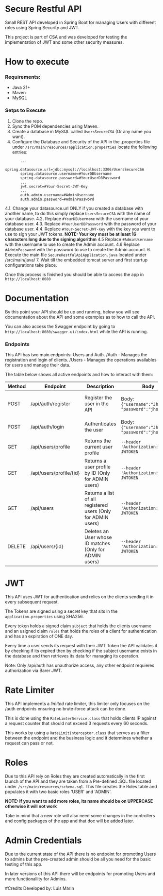 # Secure Restful API
Small REST API developed in Spring Boot for managing Users with different roles using Spring Security and JWT.

This project is part of CSA and was developed for testing the implementation of JWT and some other security measures.

# How to execute
### Requirements:
* Java 21+
* Maven
* MySQL


### Setps to Execute
1. Clone the repo.
2. Sync the POM dependencies using Maven.
3. Create a database in MySQL called `UsersSecureCSA` (Or any name you want).
4. Configure the Database and Security of the API in the .properties file under `/src/main/resources/application.properties`  locate the following entries:
 ```
		...
		spring.datasource.url=jdbc:mysql://localhost:3306/UsersSecureCSA
		spring.datasource.username=#YourDBUsername
		spring.datasource.password=#YourUserDBPassword
		...
		jwt.secret=#Your-Secret-JWT-Key
		...
		auth.admin.username=#AdminUsername
		auth.admin.password=#AdminPassword
```
4.1. Change your datasource.url ONLY if you created a database with another name, to do this simply replace `UsersSecureCSA` with the name of your database.
4.2. Replace `#YourDBUsername` with the username of your database user.
4.3. Replace `#YourUserDBPassword` with the password of your database user.
4.4. Replace `#Your-Secret-JWT-Key` with the key you want to use to sign your JWT tokens. **NOTE: Your key must be at least 16 characters long due to the signing algorithm**
4.5 Replace `#AdminUsername` with the username to use to create the Admin account.
4.6 Replace `#AdminPassword` with the password to use to create the Admin account.
6. Execute the main file `SecureRestfulApiApplication.java` located under /src/main/java/
7. Wait till the embedded tomcat server and first startup configurations take place.

Once this process is finished you should be able to access the app in `http://localhost:8080`

# Documentation
By this point your API should be up and running, below you will see documentation about the API and some examples as to how to call the API.

You can also access the Swagger endpoint by going to `http://localhost:8080/swagger-ui/index.html` while the API is running.

### Endpoints
This API has two main endpoints: Users and Auth.
/Auth - Manages the registration and login of clients.
/Users - Manages the operations availables for users and manage their data.

The table below shows all active endpoints and how to interact with them:

| Method | Endpoint | Description | Body | Response |
| ------------ | ------------ | ------------ | ------------ | ------------ |
| POST | /api/auth/register | Register the user in the API | Body: `{"username":"Jhon" , "password":"jhonpass"}` | 200 - User Registered correctly / 409 - Username already taken |
| POST | /api/auth/login | Authenticates the user | Body: `{"username":"Jhon" , "password":"jhonpass"}`  | 200 - With the JWT TOKEN / 401 - Bad Credentials |
| GET | /api/users/profile | Returns the current user profile | `--header 'Authorization: Bearer JWTOKEN` | `{"id": 1 , "username":"Jhon"}` |
| GET | /api/users/profile/{id} | Returns a user profile by ID (Only for ADMIN users) | `--header 'Authorization: Bearer JWTOKEN` | `{"id": 3 , "username":"Eli"}` |
| GET | /api/users | Returns a list of all registered users (Only for ADMIN users) | `--header 'Authorization: Bearer JWTOKEN` | `{[{"id": 1 , "username":"Jhon"} , {"id": 3 , "username":"Eli"}]}` |
| DELETE | /api/users/{id} | Deletes an User whose ID matches (Only for ADMIN users) |  `--header 'Authorization: Bearer JWTOKEN` | 200 - If accepted |

# JWT
This API uses JWT for authentication and relies on the clients sending it in every subsequent request.

The Tokens are signed using a secret key that sits in the `application.properties` using SHA256.

Every token holds a signed claim `subject` that holds the clients username and an usigned claim `roles` that holds the roles of a client for authentication and has an expiration of ONE day.

Every time a user sends its request with their JWT Token the API validates it by checking if its expired then by checking if the subject username exists in the database and then retrieves its data for managing its operation.

Note: Only /api/auth has unauthorize access, any other endpoint requieres authorization via Barer JWT.

# Rate Limiter
This API implements a *limited* rate limiter, this limiter only focuses on the /auth endpoints ensuring no brute-force attack can be done.

This is done using the `RateLimterService.class` that holds clients IP against a request counter that should not exceed 3 requests every 60 seconds.

This works by using a `RateLimitInterceptor.class` that serves as a filter between the endpoint and the business logic and it determines whether a request can pass or not.

# Roles
Due to this API rely on Roles they are created automatically in the first launch of the API and they are taken from a Pre-defined .SQL file located under  `/src/main/resources/schema.sql`. This file creates the Roles table and populates it with two basic roles 'USER' and 'ADMIN'.

**NOTE: If you want to add more roles, its name should be on UPPERCASE otherwise it will not work**

Take in mind that a new role will also need some changes in the controllers and config packages of the app and that doc will be added later.

# Admin Credentials
Due to the current state of the API there is no endpoint for promoting Users to admins but the pre-created admin should be all you need for the basic testing of this app.

In later versions of this API there will be endpoints for promoting Users and more functionallity for Admins.

#Credits
Developed by: Luis Marin
